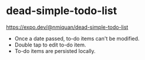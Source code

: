 # dead-simple-todo-list

https://expo.dev/@nmiquan/dead-simple-todo-list

* Once a date passed, to-do items can't be modified.
* Double tap to edit to-do item.
* To-do items are persisted locally.
